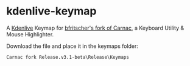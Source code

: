 # kdenlive-keymap
A [Kdenlive](www.kdenlive.org) Keymap for [bfritscher's fork of Carnac](https://github.com/bfritscher/carnac), a Keyboard Utility & Mouse Highlighter.

Download the file and place it in the keymaps folder:

`Carnac fork Release.v3.1-beta\Release\Keymaps`
